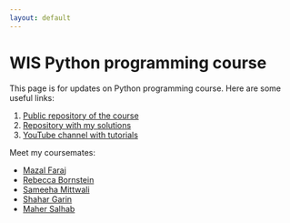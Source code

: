 ```yaml
---
layout: default
---
```


# WIS Python programming course

This page is for updates on Python programming course.
Here are some useful links:
1. [Public repository of the course](https://github.com/szabgab/wis-python-course-2024-04)
2. [Repository with my solutions](https://github.com/katyazhi/solutions)
3. [YouTube channel with tutorials](https://www.youtube.com/channel/UCGsgaBYSAcia5op2Umer-9g)

Meet my coursemates: 

- [Mazal Faraj](https://mazalik.github.io/) 
- [Rebecca Bornstein](https://rebka1989.github.io/) 
- [Sameeha Mittwali](https://sameeham.github.io/) 
- [Shahar Garin](https://shahargarin.github.io/) 
- [Maher Salhab](https://mahers7.github.io/)
